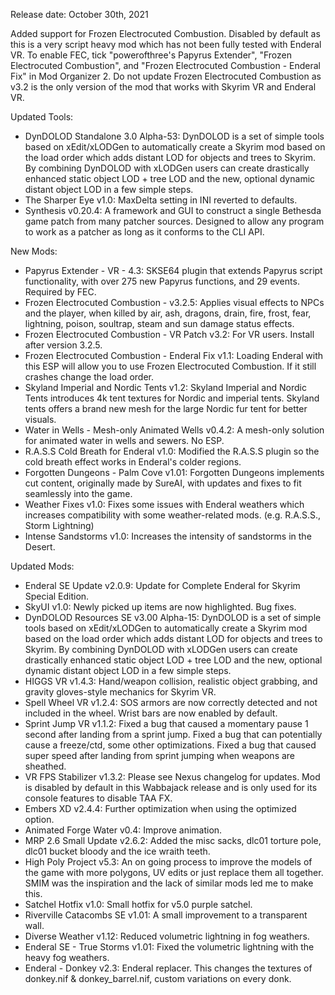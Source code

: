 
Release date: October 30th, 2021

Added support for Frozen Electrocuted Combustion. Disabled by default as this is a very script heavy mod which has not been fully tested with Enderal VR.  To enable FEC, tick "powerofthree's Papyrus Extender", "Frozen Electrocuted Combustion", and "Frozen Electrocuted Combustion - Enderal Fix" in Mod Organizer 2.  Do not update Frozen Electrocuted Combustion as v3.2 is the only version of the mod that works with Skyrim VR and Enderal VR.

Updated Tools: 
- DynDOLOD Standalone 3.0 Alpha-53: DynDOLOD is a set of simple tools based on xEdit/xLODGen to automatically create a Skyrim mod based on the load order which adds distant LOD for objects and trees to Skyrim. By combining DynDOLOD with xLODGen users can create drastically enhanced static object LOD + tree LOD and the new, optional dynamic distant object LOD in a few simple steps.
- The Sharper Eye v1.0: MaxDelta setting in INI reverted to defaults.
- Synthesis v0.20.4: A framework and GUI to construct a single Bethesda game patch from many patcher sources. Designed to allow any program to work as a patcher as long as it conforms to the CLI API.

New Mods:
- Papyrus Extender - VR - 4.3: SKSE64 plugin that extends Papyrus script functionality, with over 275 new Papyrus functions, and 29 events.  Required by FEC.
- Frozen Electrocuted Combustion - v3.2.5: Applies visual effects to NPCs and the player, when killed by air, ash, dragons, drain, fire, frost, fear, lightning, poison, soultrap, steam and sun damage status effects.
- Frozen Electrocuted Combustion - VR Patch v3.2: For VR users. Install after version 3.2.5.
- Frozen Electrocuted Combustion - Enderal Fix v1.1: Loading Enderal with this ESP will allow you to use Frozen Electrocuted Combustion. If it still crashes change the load order.
- Skyland Imperial and Nordic Tents v1.2: Skyland Imperial and Nordic Tents introduces 4k tent textures for Nordic and imperial tents. Skyland tents offers a brand new mesh for the large Nordic fur tent for better visuals.
- Water in Wells - Mesh-only Animated Wells v0.4.2: A mesh-only solution for animated water in wells and sewers. No ESP. 
- R.A.S.S Cold Breath for Enderal v1.0: Modified the R.A.S.S plugin so the cold breath effect works in Enderal's colder regions.   
- Forgotten Dungeons - Palm Cove v1.01: Forgotten Dungeons implements cut content, originally made by SureAI, with updates and fixes to fit seamlessly into the game.
- Weather Fixes v1.0: Fixes some issues with Enderal weathers which increases compatibility with some weather-related mods. (e.g. R.A.S.S., Storm Lightning)
- Intense Sandstorms v1.0: Increases the intensity of sandstorms in the Desert.

Updated Mods:
- Enderal SE Update v2.0.9: Update for Complete Enderal for Skyrim Special Edition. 
- SkyUI v1.0: Newly picked up items are now highlighted.  Bug fixes.
- DynDOLOD Resources SE v3.00 Alpha-15: DynDOLOD is a set of simple tools based on xEdit/xLODGen to automatically create a Skyrim mod based on the load order which adds distant LOD for objects and trees to Skyrim. By combining DynDOLOD with xLODGen users can create drastically enhanced static object LOD + tree LOD and the new, optional dynamic distant object LOD in a few simple steps.
- HIGGS VR v1.4.3: Hand/weapon collision, realistic object grabbing, and gravity gloves-style mechanics for Skyrim VR.
- Spell Wheel VR v1.2.4: SOS armors are now correctly detected and not included in the wheel.  Wrist bars are now enabled by default. 
- Sprint Jump VR v1.1.2: Fixed a bug that caused a momentary pause 1 second after landing from a sprint jump. Fixed a bug that can potentially cause a freeze/ctd, some other optimizations. Fixed a bug that caused super speed after landing from sprint jumping when weapons are sheathed.
- VR FPS Stabilizer v1.3.2: Please see Nexus changelog for updates.  Mod is disabled by default in this Wabbajack release and is only used for its console features to disable TAA FX.
- Embers XD v2.4.4: Further optimization when using the optimized option.
- Animated Forge Water v0.4: Improve animation.
- MRP 2.6 Small Update v2.6.2: Added the misc sacks, dlc01 torture pole, dlc01 bucket bloody and the ice wraith teeth.
- High Poly Project v5.3: An on going process to improve the models of the game with more polygons, UV edits or just replace them all together. SMIM was the inspiration and the lack of similar mods led me to make this.
- Satchel Hotfix v1.0: Small hotfix for v5.0 purple satchel.
- Riverville Catacombs SE v1.01: A small improvement to a transparent wall.
- Diverse Weather v1.12: Reduced volumetric lightning in fog weathers.
- Enderal SE - True Storms v1.01: Fixed the volumetric lightning with the heavy fog weathers.
- Enderal - Donkey v2.3: Enderal replacer. This changes the textures of donkey.nif & donkey_barrel.nif, custom variations on every donk.
